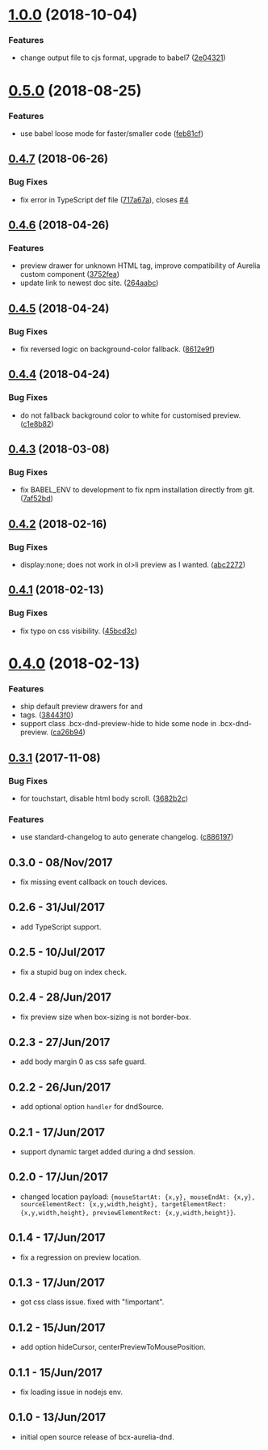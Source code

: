 <a name="1.0.0"></a>
# [1.0.0](https://github.com/buttonwoodcx/bcx-aurelia-dnd/compare/v0.5.0...v1.0.0) (2018-10-04)


### Features

* change output file to cjs format, upgrade to babel7 ([2e04321](https://github.com/buttonwoodcx/bcx-aurelia-dnd/commit/2e04321))



<a name="0.5.0"></a>
# [0.5.0](https://github.com/buttonwoodcx/bcx-aurelia-dnd/compare/v0.4.7...v0.5.0) (2018-08-25)


### Features

* use babel loose mode for faster/smaller code ([feb81cf](https://github.com/buttonwoodcx/bcx-aurelia-dnd/commit/feb81cf))



<a name="0.4.7"></a>
## [0.4.7](https://github.com/buttonwoodcx/bcx-aurelia-dnd/compare/v0.4.6...v0.4.7) (2018-06-26)


### Bug Fixes

* fix error in TypeScript def file ([717a67a](https://github.com/buttonwoodcx/bcx-aurelia-dnd/commit/717a67a)), closes [#4](https://github.com/buttonwoodcx/bcx-aurelia-dnd/issues/4)



<a name="0.4.6"></a>
## [0.4.6](https://github.com/buttonwoodcx/bcx-aurelia-dnd/compare/v0.4.5...v0.4.6) (2018-04-26)


### Features

* preview drawer for unknown HTML tag, improve compatibility of Aurelia custom component ([3752fea](https://github.com/buttonwoodcx/bcx-aurelia-dnd/commit/3752fea))
* update link to newest doc site. ([264aabc](https://github.com/buttonwoodcx/bcx-aurelia-dnd/commit/264aabc))



<a name="0.4.5"></a>
## [0.4.5](https://github.com/buttonwoodcx/bcx-aurelia-dnd/compare/v0.4.4...v0.4.5) (2018-04-24)


### Bug Fixes

* fix reversed logic on background-color fallback. ([8612e9f](https://github.com/buttonwoodcx/bcx-aurelia-dnd/commit/8612e9f))



<a name="0.4.4"></a>
## [0.4.4](https://github.com/buttonwoodcx/bcx-aurelia-dnd/compare/v0.4.3...v0.4.4) (2018-04-24)


### Bug Fixes

* do not fallback background color to white for customised preview. ([c1e8b82](https://github.com/buttonwoodcx/bcx-aurelia-dnd/commit/c1e8b82))



<a name="0.4.3"></a>
## [0.4.3](https://github.com/buttonwoodcx/bcx-aurelia-dnd/compare/v0.4.2...v0.4.3) (2018-03-08)


### Bug Fixes

* fix BABEL_ENV to development to fix npm installation directly from git. ([7af52bd](https://github.com/buttonwoodcx/bcx-aurelia-dnd/commit/7af52bd))



<a name="0.4.2"></a>
## [0.4.2](https://github.com/buttonwoodcx/bcx-aurelia-dnd/compare/v0.4.1...v0.4.2) (2018-02-16)


### Bug Fixes

* display:none; does not work in ol>li preview as I wanted. ([abc2272](https://github.com/buttonwoodcx/bcx-aurelia-dnd/commit/abc2272))



<a name="0.4.1"></a>
## [0.4.1](https://github.com/buttonwoodcx/bcx-aurelia-dnd/compare/v0.4.0...v0.4.1) (2018-02-13)


### Bug Fixes

* fix typo on css visibility. ([45bcd3c](https://github.com/buttonwoodcx/bcx-aurelia-dnd/commit/45bcd3c))



<a name="0.4.0"></a>
# [0.4.0](https://github.com/buttonwoodcx/bcx-aurelia-dnd/compare/v0.3.1...v0.4.0) (2018-02-13)


### Features

* ship default preview drawers for <tr> and <li> tags. ([38443f0](https://github.com/buttonwoodcx/bcx-aurelia-dnd/commit/38443f0))
* support class .bcx-dnd-preview-hide to hide some node in .bcx-dnd-preview. ([ca26b94](https://github.com/buttonwoodcx/bcx-aurelia-dnd/commit/ca26b94))



<a name="0.3.1"></a>
## [0.3.1](https://github.com/buttonwoodcx/bcx-aurelia-dnd/compare/v0.3.0...v0.3.1) (2017-11-08)


### Bug Fixes

* for touchstart, disable html body scroll. ([3682b2c](https://github.com/buttonwoodcx/bcx-aurelia-dnd/commit/3682b2c))


### Features

* use standard-changelog to auto generate changelog. ([c886197](https://github.com/buttonwoodcx/bcx-aurelia-dnd/commit/c886197))



## 0.3.0 - 08/Nov/2017

  * fix missing event callback on touch devices.

## 0.2.6 - 31/Jul/2017

  * add TypeScript support.

## 0.2.5 - 10/Jul/2017

  * fix a stupid bug on index check.

## 0.2.4 - 28/Jun/2017

  * fix preview size when box-sizing is not border-box.

## 0.2.3 - 27/Jun/2017

  * add body margin 0 as css safe guard.

## 0.2.2 - 26/Jun/2017

  * add optional option `handler` for dndSource.

## 0.2.1 - 17/Jun/2017

  * support dynamic target added during a dnd session.

## 0.2.0 - 17/Jun/2017

  * changed location payload: `{mouseStartAt: {x,y}, mouseEndAt: {x,y}, sourceElementRect: {x,y,width,height}, targetElementRect: {x,y,width,height}, previewElementRect: {x,y,width,height}}`.

## 0.1.4 - 17/Jun/2017

  * fix a regression on preview location.

## 0.1.3 - 17/Jun/2017

  * got css class issue. fixed with "!important".

## 0.1.2 - 15/Jun/2017

  * add option hideCursor, centerPreviewToMousePosition.

## 0.1.1 - 15/Jun/2017

  * fix loading issue in nodejs env.

## 0.1.0 - 13/Jun/2017

  * initial open source release of bcx-aurelia-dnd.
